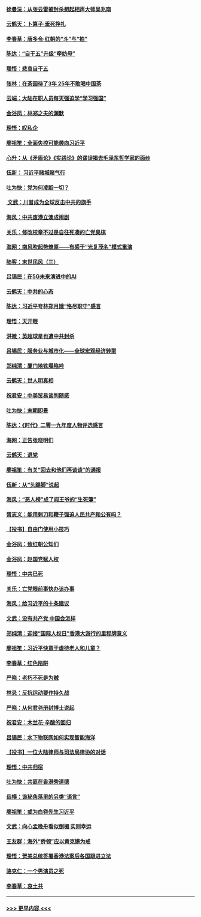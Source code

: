 #### [徐曼沅：从张云雷被封杀想起相声大师吴兆南](../pages/nsc993/n11741816.md?t=12242144) 
#### [云鹤天：卜算子‧垂死挣扎](../pages/nsc993/n11739956.md?t=12242144) 
#### [李春草：唐多令‧红朝的“斗”与“拍”](../pages/nsc993/n11739830.md?t=12242144) 
#### [陈达：“自干五”升级“牵妨母”](../pages/nsc993/n11739724.md?t=12242144) 
#### [理悟：悲哀自干五](../pages/nsc993/n11739547.md?t=12242144) 
#### [张林：在茶园待了3年 25年不敢喝中国茶](../pages/nsc993/n11739240.md?t=12242144) 
#### [云端：大陆在职人员每天强迫学“学习强国”](../pages/nsc993/n11738735.md?t=12242144) 
#### [金浴凤：林郑之夫的渊默](../pages/nsc993/n11737735.md?t=12242144) 
#### [理悟：叹私企](../pages/nsc993/n11737715.md?t=12242144) 
#### [廖祖笙：全面失控可能袭向习近平](../pages/nsc993/n11737704.md?t=12242144) 
#### [心升：从《矛盾论》《实践论》的谬误揭去毛泽东哲学家的面纱](../pages/nsc993/n11736962.md?t=12242144) 
#### [伍新： 习近平赌城赌气行](../pages/nsc993/n11736929.md?t=12242144) 
#### [吐为快：党为何凌蹈一切？](../pages/nsc993/n11736915.md?t=12242144) 
#### [ 文武：川普成为全球反击中共的旗手](../pages/nsc993/n11736882.md?t=12242144) 
#### [海风：中共废港立澳成闹剧](../pages/nsc993/n11735857.md?t=12242144) 
#### [关乐：修改校章不过是自往死凑的亡党臭棋](../pages/nsc993/n11735097.md?t=12242144) 
#### [海网：南风吹起势燎原——有感于“光复茂名”模式重演](../pages/nsc993/n11732308.md?t=12242144) 
#### [陆客：末世民风（三）](../pages/nsc993/n11732211.md?t=12242144) 
#### [吕锡民：在5G未来演进中的AI](../pages/nsc993/n11730010.md?t=12242144) 
#### [云鹤天：中共的心态](../pages/nsc993/n11729906.md?t=12242144) 
#### [陈达：习近平夸林郑月娥“恪尽职守”感言](../pages/nsc993/n11729881.md?t=12242144) 
#### [理悟：天开眼](../pages/nsc993/n11729699.md?t=12242144) 
#### [洪微：英超球星也遭中共封杀](../pages/nsc993/n11727243.md?t=12242144) 
#### [吕锡民：服务业与城市化——全球宏观经济转型](../pages/nsc993/n11725845.md?t=12242144) 
#### [郑纯清：厦门地铁塌陷吟](../pages/nsc993/n11725813.md?t=12242144) 
#### [云鹤天：世人明真相](../pages/nsc993/n11725621.md?t=12242144) 
#### [祝君安：中美贸易谈判随感](../pages/nsc993/n11725609.md?t=12242144) 
#### [吐为快：末朝即景](../pages/nsc993/n11723365.md?t=12242144) 
#### [陈达：《时代》二零一九年度人物评选感言](../pages/nsc993/n11723337.md?t=12242144) 
#### [海网：正告张晓明们](../pages/nsc993/n11723228.md?t=12242144) 
#### [云鹤天：退党](../pages/nsc993/n11723056.md?t=12242144) 
#### [廖祖笙：有关“回去和他们再谈谈”的通报](../pages/nsc993/n11722442.md?t=12242144) 
#### [伍新：从“头踢脚”说起](../pages/nsc993/n11722429.md?t=12242144) 
#### [海风：“恶人榜”成了阎王爷的“生死簿”](../pages/nsc993/n11722272.md?t=12242144) 
#### [胥志义：能用剌刀和鞭子强迫人民共产和公有吗？](../pages/nsc993/n11720569.md?t=12242144) 
#### [【投书】自由门使用小技巧](../pages/nsc993/n11720180.md?t=12242144) 
#### [金浴凤：致红朝公知们](../pages/nsc993/n11720563.md?t=12242144) 
#### [金浴凤：赵国党赋人权](../pages/nsc993/n11720533.md?t=12242144) 
#### [理悟：中共已死](../pages/nsc993/n11720233.md?t=12242144) 
#### [关乐：亡党眼前事快办该办事](../pages/nsc993/n11719160.md?t=12242144) 
#### [海风：给习近平的十条建议](../pages/nsc993/n11717616.md?t=12242144) 
#### [文武：没有共产党 中国会怎样](../pages/nsc993/n11717584.md?t=12242144) 
#### [郑纯清：迎接“国际人权日”香港大游行的里程牌意义](../pages/nsc993/n11717417.md?t=12242144) 
#### [廖祖笙：习近平快意于虐待老人和儿童？](../pages/nsc993/n11715313.md?t=12242144) 
#### [李春草：红色陷阱](../pages/nsc993/n11715029.md?t=12242144) 
#### [严晓：老朽不死是为贼](../pages/nsc993/n11712910.md?t=12242144) 
#### [林忌：反抗运动要作持久战](../pages/nsc993/n11712623.md?t=12242144) 
#### [严晓：从何君尧册封博士说起](../pages/nsc993/n11712465.md?t=12242144) 
#### [祝君安：木兰花·辛酸的回归](../pages/nsc993/n11712381.md?t=12242144) 
#### [吕锡民：水下物联网如何实现智能海洋](../pages/nsc993/n11711158.md?t=12242144) 
#### [【投书】一位大陆律师与司法局律协的对话](../pages/nsc993/n11709675.md?t=12242144) 
#### [理悟：中共归宿](../pages/nsc993/n11710059.md?t=12242144) 
#### [吐为快：共匪在香港秀道德](../pages/nsc993/n11709979.md?t=12242144) 
#### [岳横：诡秘角落里的另类“语言”](../pages/nsc993/n11709792.md?t=12242144) 
#### [廖祖笙：或为白卷先生习近平](../pages/nsc993/n11708330.md?t=12242144) 
#### [文武：向心孟晚舟看似倒楣 实则幸运](../pages/nsc993/n11708236.md?t=12242144) 
#### [王友群：海外“侨领”应以黄克锵为戒](../pages/nsc993/n11706176.md?t=12242144) 
#### [理悟：贺美总统签署香港法案后各国跟进立法](../pages/nsc993/n11706853.md?t=12242144) 
#### [骆克仁：一个男演员之死](../pages/nsc993/n11706677.md?t=12242144) 
#### [李春草：哀土共](../pages/nsc993/n11706255.md?t=12242144) 

----
#### [ >>> 更早内容 <<< ](../indexes/nsc993-earlier.md)
